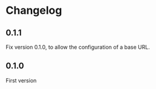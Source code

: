 # Changelog

## 0.1.1

Fix version 0.1.0, to allow the configuration of a base URL.

## 0.1.0

First version
